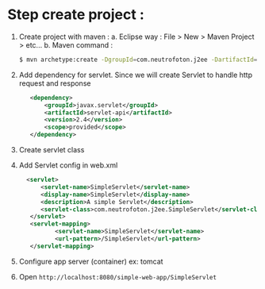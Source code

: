 # Step create project :

1. Create project with maven :
   a. Eclipse way : File > New > Maven Project > etc...
   b. Maven command : 
      ``` bash
      $ mvn archetype:create -DgroupId=com.neutrofoton.j2ee -DartifactId=simple-web-app -DarchetypeArtifactId=maven-archetype-webapp
      ```

2. Add dependency for servlet. Since we will create Servlet to handle http request and response
     ``` xml
   		<dependency>
			<groupId>javax.servlet</groupId>
			<artifactId>servlet-api</artifactId>
			<version>2.4</version>
			<scope>provided</scope>
		</dependency>
    ```
		
3. Create servlet class
4. Add Servlet config in web.xml
   ``` xml
	 <servlet>
         <servlet-name>SimpleServlet</servlet-name>
         <display-name>SimpleServlet</display-name>
         <description>A simple Servlet</description>
         <servlet-class>com.neutrofoton.j2ee.SimpleServlet</servlet-class>
	  </servlet>
	  <servlet-mapping>
	         <servlet-name>SimpleServlet</servlet-name>
	         <url-pattern>/SimpleServlet</url-pattern>
	  </servlet-mapping>
    ```  
5. Configure app server (container) ex: tomcat
6. Open <code>http://localhost:8080/simple-web-app/SimpleServlet</code>
